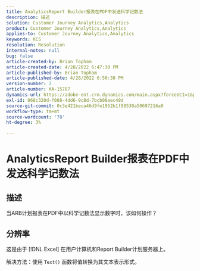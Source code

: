 ```yaml
---
title: AnalyticsReport Builder报表在PDF中发送科学记数法
description: 描述
solution: Customer Journey Analytics,Analytics
product: Customer Journey Analytics,Analytics
applies-to: Customer Journey Analytics,Analytics
keywords: KCS
resolution: Resolution
internal-notes: null
bug: false
article-created-by: Brian Topham
article-created-date: 4/28/2022 6:47:30 PM
article-published-by: Brian Topham
article-published-date: 4/28/2022 6:50:38 PM
version-number: 2
article-number: KA-15787
dynamics-url: https://adobe-ent.crm.dynamics.com/main.aspx?forceUCI=1&pagetype=entityrecord&etn=knowledgearticle&id=e0a453a2-23c7-ec11-a7b6-0022480a1b03
exl-id: 068c320d-f088-4dd6-9c8d-7bcb08aec49d
source-git-commit: 0c3e421beca46d9fe1952b1f98538a50697216a0
workflow-type: tm+mt
source-wordcount: '78'
ht-degree: 3%

---
```


# AnalyticsReport Builder报表在PDF中发送科学记数法

## 描述


当ARB计划报表在PDF中以科学记数法显示数字时，该如何操作？


## 分辨率


这是由于 [!DNL Excel] 在用户计算机和Report Builder计划服务器上。

解决方法：使用 `Text()` 函数将值转换为其文本表示形式。

